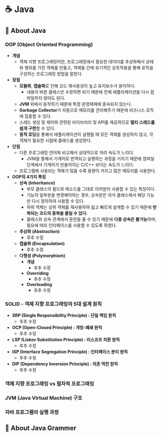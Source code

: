 # ☕ Java

## 📕 About Java
### OOP (Object Oriented Programming)
- **개념**
  - 객체 지향 프로그래밍이란, 프로그래밍에서 필요한 데이터를 추상화해서 상태와 행위를 가진 객체를 만들고, 객체들 간에 유기적인 상호작용을 통해 로직을 구성하는 프로그래밍 방법을 말한다.
- **장점**
  - **모듈화**, **캡슐화**로 인해 코드 재사용성이 높고 유지보수가 용이하다.
    - 내용이 바뀐 클래스만 수정하면 되기 때문에 전체 애플리케이션을 다시 컴파일하지 않아도 된다.
  - **JVM** 위에서 동작하기 때문에 특정 운영체제에 종속되지 않는다.
  - **Garbage Collector**가 자동으로 메모리를 관리해주기 때문에 비즈니스 로직에 집중할 수 있다.
  - 스레드 생성 및 제어와 관련된 라이브러리 및 API를 제공하므로 **멀티 스레드를 쉽게 구현**할 수 있다.
  - **동적 로딩**을 통해서 애플리케이션이 실행될 때 모든 객체를 생성하지 않고, 각 객체가 필요한 시점에 클래스를 생성한다.
- **단점**
  - 다른 프로그래밍 언어와 비교해서 상대적으로 처리 속도가 느리다.
    - JVM을 통해서 기계어로 번역되고 실행하는 과정을 거치기 때문에 컴파일 단계에서 기계어가 만들어지는 C/C++ 보다는 속도가 느리다.
  - 프로그램에 사용되는 객체가 많을 수록 용량이 커지고 많은 메모리를 사용한다.
- **OOP의 4가지 특징**
  - **상속 (Inheritance)**
    - 부모 클래스의 필드와 메소드를 그대로 이어받아 사용할 수 있는 특징이다.
    - 기능의 일부분을 변경해야하는 경우, 상속받은 자식 클래스에서 해당 기능만 다시 정의하여 사용할 수 있다.
    - 하위 객체는 상위 객체를 재사용하여 쉽고 빠르게 설계할 수 있기 때문에 **반복되는 코드의 중복을 줄일 수 있다.**
    - 클래스와 상속 관계에서 혼란을 줄 수 있기 때문에 **다중 상속은 불가능**하며, 필요에 따라 인터페이스를 사용할 수 있도록 하였다.
  - **추상화 (Abstraction)**
    - 후추 수정
  - **캡슐화 (Encapsulation)**
    - 후추 수정
  - **다형성 (Polymorphism)**
    - **개념**
      - 후추 수정
    - **Overriding**
      - 후추 수정
    - **Overloading**
      - 후추 수정

### SOLID - 객체 지향 프로그래밍의 5대 설계 원칙
- **SRP (Single Responsibility Principle) : 단일 책임 원칙**
  - 후추 수정
- **OCP (Open-Closed Principle) : 개방-폐쇄 원칙**
  - 후추 수정
- **LSP (Liskov Substitution Principle) : 리스코프 치환 원칙**
  - 후추 수정
- **ISP (Interface Segregation Principle) : 인터페이스 분리 원칙**
  - 후추 수정
- **DIP (Dependency Inversion Principle) : 의존 역전 원칙**
  - 후추 수정

### 객체 지향 프로그래밍 vs 절차적 프로그래밍

### JVM (Java Virtual Machine) 구조

### 자바 프로그램의 실행 과정

## 📙 About Java Grammer
